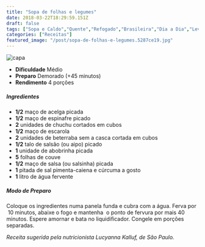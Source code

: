 ```yaml
---
title: "Sopa de folhas e legumes"
date: 2018-03-22T18:29:59.151Z
draft: false
tags: ["Sopa e Caldo","Quente","Refogado","Brasileira","Dia a Dia","Leve e Saudável","Alimentação saudável","dieta","Nutrição","Sopa"]
categories: ["Receitas"]
featured_image: "/post/sopa-de-folhas-e-legumes.5287ce19.jpg"
---
```


![capa](/post/sopa-de-folhas-e-legumes.5287ce19.jpg)

*   **Dificuldade** Médio
*   **Preparo** Demorado (+45 minutos)
*   **Rendimento** 4 porções

##### Ingredientes

*   **1/2** maço de acelga picada
*   **1/2** maço de espinafre picado 
*   **2** unidades de chuchu cortados em cubos 
*   **1/2** maço de escarola
*   **2** unidades de beterraba sem a casca cortada em cubos 
*   **1/2** talo de salsão (ou aipo) picado 
*   **1** unidade de abobrinha picada 
*   **5** folhas de couve
*   **1/2** maço de salsa (ou salsinha) picada 
*   **1** pitada de sal pimenta-caiena e cúrcuma a gosto
*   **1** litro de água fervente

##### Modo de Preparo

Coloque os ingredientes numa panela funda e cubra com a água. Ferva por  10 minutos, abaixe o fogo e mantenha  o ponto de fervura por mais 40 minutos. Espere amornar e bata no liquidificador. Congele em porções separadas.

_Receita sugerida pela nutricionista Lucyanna Kalluf, de São Paulo._
